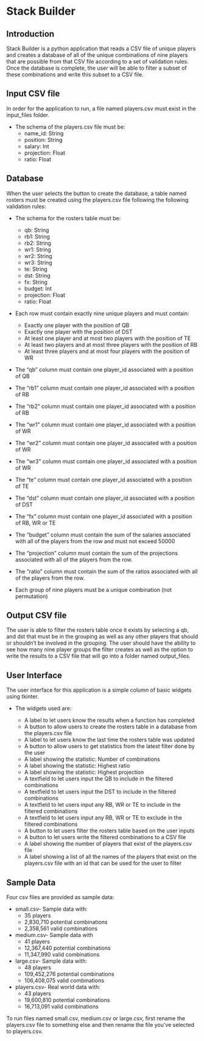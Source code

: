 # Stack Builder


## Introduction

Stack Builder is a python application that reads a CSV file of unique players and creates a database of all of the unique combinations of nine players that are possible from that CSV file according to a set of validation rules.  Once the database is complete, the user will be able to filter a subset of these combinations and write this subset to a CSV file.



## Input CSV file

In order for the application to run, a file named players.csv must exist in the input_files folder.

- The schema of the players.csv file must be:
  - name_id: String
  - position: String
  - salary: Int
  - projection: Float
  - ratio: Float 



## Database

When the user selects the button to create the database, a table named rosters must be created using the players.csv file following the following validation rules:

- The schema for the rosters table must be:
  - qb: String
  - rb1: String
  - rb2: String
  - wr1: String
  - wr2: String
  - wr3: String
  - te: String
  - dst: String
  - fx: String
  - budget: Int
  - projection: Float
  - ratio: Float

- Each row must contain exactly nine unique players and must contain:
  - Exactly one player with the position of QB
  - Exactly one player with the position of DST
  - At least one player and at most two players with the position of TE
  - At least two players and at most three players with the position of RB
  - At least three players and at most four players with the position of WR
- The “qb” column must contain one player_id associated with a position of QB
- The “rb1” column must contain one player_id associated with a position of RB
- The “rb2” column must contain one player_id associated with a position of RB
- The “wr1” column must contain one player_id associated with a position of WR
- The “wr2” column must contain one player_id associated with a position of WR
- The “wr3” column must contain one player_id associated with a position of WR
- The “te” column must contain one player_id associated with a position of TE
- The “dst” column must contain one player_id associated with a position of DST
- The “fx” column must contain one player_id associated with a position of RB, WR or TE
- The “budget” column must contain the sum of the salaries associated with all of the players from the row and must not exceed 50000
- The “projection” column must contain the sum of the projections associated with all of the players from the row. 
- The “ratio” column must contain the sum of the ratios associated with all of the players from the row.
- Each group of nine players must be a unique combination (not permutation)



## Output CSV file

The user is able to filter the rosters table once it exists by selecting a qb, and dst that must be in the grouping as well as any other players that should or shouldn’t be involved in the grouping.  The user should have the ability to see how many nine player groups the filter creates as well as the option to write the results to a CSV file that will go into a folder named output_files.



## User Interface

The user interface for this application is a simple column of basic widgets using tkinter.

- The widgets used are:

  - A label to let users know the results when a function has completed
  - A button to allow users to create the rosters table in a database from the players.csv file
  - A label to let users know the last time the rosters table was updated
  - A button to allow users to get statistics from the latest filter done by the user
  - A label showing the statistic: Number of combinations
  - A label showing the statistic: Highest ratio
  - A label showing the statistic: Highest projection
  - A textfield to let users input the QB to include in the filtered combinations
  - A textfield to let users input the DST to include in the filtered combinations
  - A textfield to let users input any RB, WR or TE to include in the filtered combinations
  - A textfield to let users input any RB, WR or TE to exclude in the filtered combinations
  - A button to let users filter the rosters table based on the user inputs
  - A button to let users write the filtered combinations to a CSV file
  - A label showing the number of players that exist of the players.csv file
  - A label showing a list of all the names of the players that exist on the players.csv file with an id that can be used for the user to filter



## Sample Data

Four csv files are provided as sample data:
  - small.csv- Sample data with:
    - 35 players
    - 2,830,710 potential combinations
    - 2,358,561 valid combinations
  - medium.csv- Sample data with 
    - 41 players
    - 12,367,440 potential combinations
    - 11,347,990 valid combinations
  - large.csv- Sample data with:
    - 48 players
    - 109,452,276 potential combinations
    - 106,408,075 valid combinations
  - players.csv- Real world data with:
    - 43 players
    - 19,600,810 potential combinations
    - 16,713,091 valid combinations

To run files named small.csv, medium.csv or large.csv, first rename the players.csv file to something else and then rename the file you’ve selected to players.csv.  

